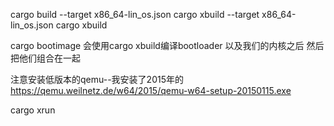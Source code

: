 



cargo build --target x86_64-lin_os.json
cargo xbuild --target x86_64-lin_os.json
cargo xbuild

cargo bootimage
    会使用cargo xbuild编译bootloader 以及我们的内核之后 然后把他们组合在一起


注意安装低版本的qemu--我安装了2015年的
https://qemu.weilnetz.de/w64/2015/qemu-w64-setup-20150115.exe

cargo xrun

